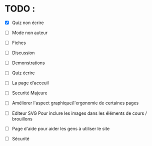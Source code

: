 # TODO : 
 
 - [x] Quiz non écrire

 - [ ] Mode non auteur
 
 - [ ] Fiches

 - [ ] Discussion

 - [ ] Demonstrations

 - [ ] Quiz écrire

 - [ ] La page d'acceuil
 
 - [ ] Securité Majeure

 - [ ] Améliorer l'aspect graphique/l'ergonomie de certaines pages 
 
 - [ ] Editeur SVG Pour inclure les images dans les éléments de cours / brouillons

 - [ ] Page d'aide pour aider les gens à utiliser le site

 - [ ] Sécurité
